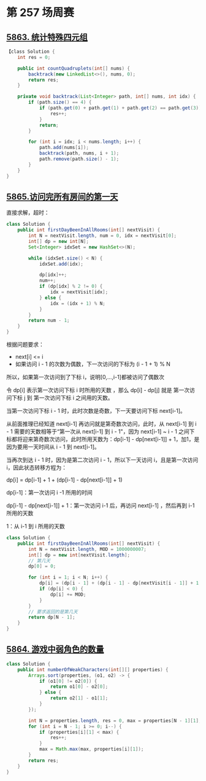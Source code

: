 # 第 257 场周赛

## [5863. 统计特殊四元组](https://leetcode-cn.com/contest/weekly-contest-257/problems/count-special-quadruplets/)

```java
【class Solution {
    int res = 0;

    public int countQuadruplets(int[] nums) {
        backtrack(new LinkedList<>(), nums, 0);
        return res;
    }

    private void backtrack(List<Integer> path, int[] nums, int idx) {
        if (path.size() == 4) {
            if (path.get(0) + path.get(1) + path.get(2) == path.get(3)) {
                res++;
            }
            return;
        }

        for (int i = idx; i < nums.length; i++) {
            path.add(nums[i]);
            backtrack(path, nums, i + 1);
            path.remove(path.size() - 1);
        }
    }
}
```





## [5865.访问完所有房间的第一天](https://leetcode-cn.com/contest/weekly-contest-257/problems/first-day-where-you-have-been-in-all-the-rooms/)

直接求解，超时：

```java
class Solution {
    public int firstDayBeenInAllRooms(int[] nextVisit) {
        int N = nextVisit.length, num = 0, idx = nextVisit[0];
        int[] dp = new int[N];
        Set<Integer> idxSet = new HashSet<>(N);

        while (idxSet.size() < N) {
            idxSet.add(idx);

            dp[idx]++;
            num++;
            if (dp[idx] % 2 != 0) {
                idx = nextVisit[idx];
            } else {
                idx = (idx + 1) % N;
            }
        }
        return num - 1;
    }
}
```

根据问题要求：

- next[i] <= i
- 如果访问 i - 1 的次数为偶数，下一次访问的下标为 (i - 1 + 1) % N

所以，如果第一次访问到了下标 i，说明[0,...,i-1]都被访问了偶数次

令 dp[i] 表示第一次访问下标 i 时所用的天数 ，那么 dp[i] - dp[j] 就是 第一次访问下标 j 到 第一次访问下标 i 之间用的天数。

当第一次访问下标 i - 1 时，此时次数是奇数，下一天要访问下标 next[i-1]。

从前面推理已经知道 next[i-1] 再访问就是第奇数次访问，此时，从 next[i-1] 到 i - 1 需要的天数相等于“第一次从 next[i-1] 到 i - 1"，因为 next[i-1] ~ i - 1 之间下标都将迎来第奇数次访问，此时所用天数为：dp[i-1] - dp[next[i-1]] + 1，加1，是因为要用一天时间从 i - 1 到 next[i-1]。

当再次到达 i - 1 时，因为是第二次访问 i - 1，所以下一天访问 i，且是第一次访问 i，因此状态转移方程为：

dp[i] = dp[i-1] + 1 + (dp[i-1] - dp[next[i-1]] + 1)

dp[i-1]：第一次访问 i -1 所用的时间

dp[i-1] - dp[next[i-1]] + 1：第一次访问 i-1 后，再访问 next[i-1] ，然后再到 i-1 所用的天数

1：从 i-1 到 i 所用的天数

```java
class Solution {
    public int firstDayBeenInAllRooms(int[] nextVisit) {
        int N = nextVisit.length, MOD = 1000000007;
        int[] dp = new int[nextVisit.length];
        // 第几天
        dp[0] = 0;

        for (int i = 1; i < N; i++) {
            dp[i] = (dp[i - 1] + (dp[i - 1] - dp[nextVisit[i - 1]] + 1) + 1) % MOD;
            if (dp[i] < 0) {
                dp[i] += MOD;
            }
        }
        // 要求返回的是第几天
        return dp[N - 1];
    }
}
```



## [5864. 游戏中弱角色的数量](https://leetcode-cn.com/problems/the-number-of-weak-characters-in-the-game/)

```java
class Solution {
    public int numberOfWeakCharacters(int[][] properties) {
        Arrays.sort(properties, (o1, o2) -> {
            if (o1[0] != o2[0]) {
                return o1[0] - o2[0];
            } else {
                return o2[1] - o1[1];
            }
        });

        int N = properties.length, res = 0, max = properties[N - 1][1];
        for (int i = N - 1; i >= 0; i--) {
            if (properties[i][1] < max) {
                res++;
            }
            max = Math.max(max, properties[i][1]);
        }
        return res;
    }
}
```

